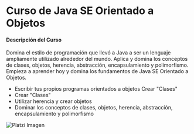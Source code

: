 # Curso de Java SE Orientado a Objetos

#### Descripción del Curso

Domina el estilo de programación que llevó a Java a ser un lenguaje ampliamente utilizado alrededor del mundo. Aplica y domina los conceptos de clases, objetos, herencia, abstracción, encapsulamiento y polimorfismo. Empieza a aprender hoy y domina los fundamentos de Java SE Orientado a Objetos.

- Escribir tus propios programas orientados a objetos Crear "Clases"
- Crear "Clases"
- Utilizar herencia y crear objetos
- Dominar los conceptos de clases, objetos, herencia, abstracción, encapsulamiento y polimorfismo

![Platzi Imagen](https://static.platzi.com/media/blog/wallpaper-pc-a07b6880-351b-410c-a4dc-9fbafdc420b2.png "Platzi Imagen")
